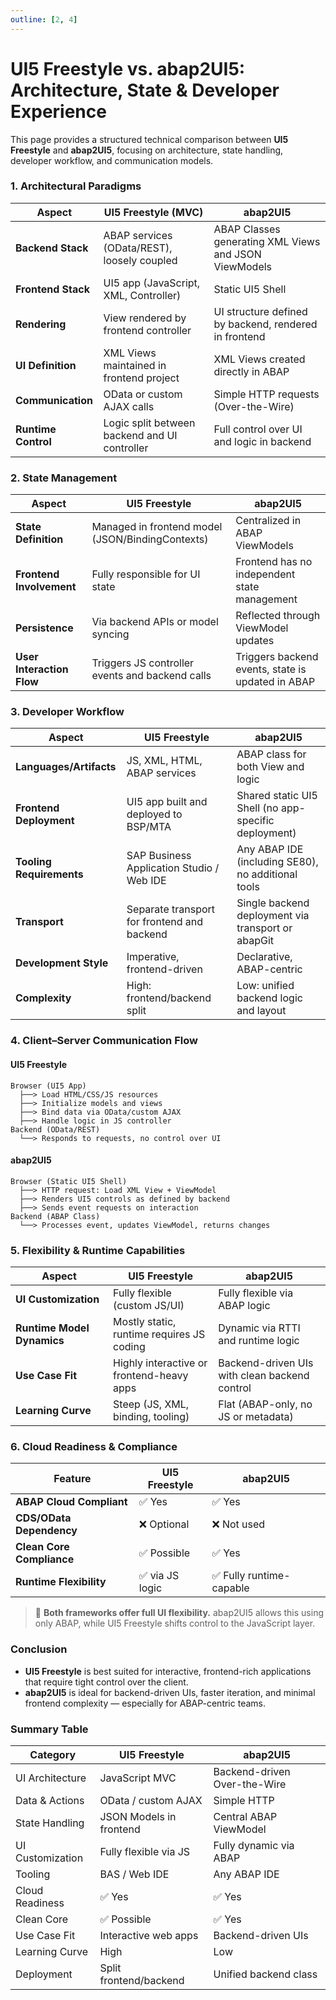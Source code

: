 ```yaml
---
outline: [2, 4]
---
```


# UI5 Freestyle vs. abap2UI5: Architecture, State & Developer Experience

This page provides a structured technical comparison between **UI5 Freestyle** and **abap2UI5**, focusing on architecture, state handling, developer workflow, and communication models.

### 1. Architectural Paradigms

| Aspect            | UI5 Freestyle (MVC)                                        | abap2UI5                                                   |
|-------------------|-------------------------------------------------------------|------------------------------------------------------------|
| **Backend Stack** | ABAP services (OData/REST), loosely coupled                 | ABAP Classes generating XML Views and JSON ViewModels     |
| **Frontend Stack**| UI5 app (JavaScript, XML, Controller)                       | Static UI5 Shell                                           |
| **Rendering**     | View rendered by frontend controller                        | UI structure defined by backend, rendered in frontend      |
| **UI Definition** | XML Views maintained in frontend project                    | XML Views created directly in ABAP                         |
| **Communication** | OData or custom AJAX calls                                  | Simple HTTP requests (Over-the-Wire)                      |
| **Runtime Control**| Logic split between backend and UI controller              | Full control over UI and logic in backend                 |

### 2. State Management

| Aspect                     | UI5 Freestyle                                       | abap2UI5                                            |
|----------------------------|-----------------------------------------------------|-----------------------------------------------------|
| **State Definition**       | Managed in frontend model (JSON/BindingContexts)    | Centralized in ABAP ViewModels                     |
| **Frontend Involvement**   | Fully responsible for UI state                      | Frontend has no independent state management       |
| **Persistence**            | Via backend APIs or model syncing                   | Reflected through ViewModel updates                |
| **User Interaction Flow**  | Triggers JS controller events and backend calls     | Triggers backend events, state is updated in ABAP  |

### 3. Developer Workflow

| Aspect                     | UI5 Freestyle                                       | abap2UI5                                               |
|----------------------------|-----------------------------------------------------|--------------------------------------------------------|
| **Languages/Artifacts**    | JS, XML, HTML, ABAP services                        | ABAP class for both View and logic                     |
| **Frontend Deployment**    | UI5 app built and deployed to BSP/MTA               | Shared static UI5 Shell (no app-specific deployment)   |
| **Tooling Requirements**   | SAP Business Application Studio / Web IDE           | Any ABAP IDE (including SE80), no additional tools     |
| **Transport**              | Separate transport for frontend and backend         | Single backend deployment via transport or abapGit     |
| **Development Style**      | Imperative, frontend-driven                         | Declarative, ABAP-centric                             |
| **Complexity**             | High: frontend/backend split                        | Low: unified backend logic and layout                 |

### 4. Client–Server Communication Flow

#### UI5 Freestyle

```plaintext
Browser (UI5 App)
  ├──> Load HTML/CSS/JS resources
  ├──> Initialize models and views
  ├──> Bind data via OData/custom AJAX
  ├──> Handle logic in JS controller
Backend (OData/REST)
  └──> Responds to requests, no control over UI
```

#### abap2UI5
```plaintext
Browser (Static UI5 Shell)
  ├──> HTTP request: Load XML View + ViewModel
  ├──> Renders UI5 controls as defined by backend
  ├──> Sends event requests on interaction
Backend (ABAP Class)
  └──> Processes event, updates ViewModel, returns changes
```

### 5. Flexibility & Runtime Capabilities

| Aspect                    | UI5 Freestyle                              | abap2UI5                                 |
|---------------------------|---------------------------------------------|------------------------------------------|
| **UI Customization**      | Fully flexible (custom JS/UI)               | Fully flexible via ABAP logic            |
| **Runtime Model Dynamics**| Mostly static, runtime requires JS coding   | Dynamic via RTTI and runtime logic       |
| **Use Case Fit**          | Highly interactive or frontend-heavy apps   | Backend-driven UIs with clean backend control |
| **Learning Curve**        | Steep (JS, XML, binding, tooling)           | Flat (ABAP-only, no JS or metadata)      |

### 6. Cloud Readiness & Compliance

| Feature                    | UI5 Freestyle                | abap2UI5                     |
|----------------------------|-------------------------------|-------------------------------|
| **ABAP Cloud Compliant**   | ✅ Yes                        | ✅ Yes                        |
| **CDS/OData Dependency**   | ❌ Optional                   | ❌ Not used                   |
| **Clean Core Compliance**  | ✅ Possible                   | ✅ Yes                        |
| **Runtime Flexibility**    | ✅ via JS logic               | ✅ Fully runtime-capable      |

> 🚀 **Both frameworks offer full UI flexibility.** abap2UI5 allows this using only ABAP, while UI5 Freestyle shifts control to the JavaScript layer.

### Conclusion

- **UI5 Freestyle** is best suited for interactive, frontend-rich applications that require tight control over the client.
- **abap2UI5** is ideal for backend-driven UIs, faster iteration, and minimal frontend complexity — especially for ABAP-centric teams.

### Summary Table

| Category                 | UI5 Freestyle                 | abap2UI5                          |
|--------------------------|-------------------------------|-----------------------------------|
| UI Architecture          | JavaScript MVC                | Backend-driven Over-the-Wire     |
| Data & Actions           | OData / custom AJAX           | Simple HTTP                      |
| State Handling           | JSON Models in frontend       | Central ABAP ViewModel           |
| UI Customization         | Fully flexible via JS         | Fully dynamic via ABAP           |
| Tooling                  | BAS / Web IDE                 | Any ABAP IDE                     |
| Cloud Readiness          | ✅ Yes                        | ✅ Yes                            |
| Clean Core               | ✅ Possible                   | ✅ Yes                            |
| Use Case Fit             | Interactive web apps          | Backend-driven UIs               |
| Learning Curve           | High                          | Low                              |
| Deployment               | Split frontend/backend        | Unified backend class            |
